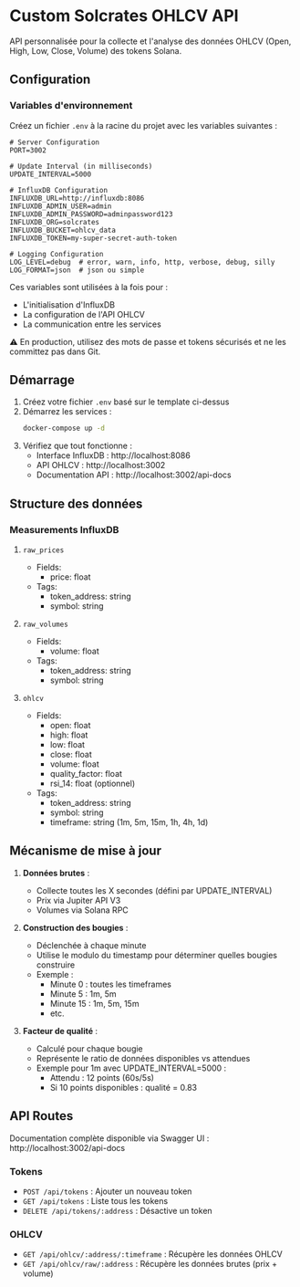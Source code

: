 # Custom Solcrates OHLCV API

API personnalisée pour la collecte et l'analyse des données OHLCV (Open, High, Low, Close, Volume) des tokens Solana.

## Configuration

### Variables d'environnement

Créez un fichier `.env` à la racine du projet avec les variables suivantes :

```env
# Server Configuration
PORT=3002

# Update Interval (in milliseconds)
UPDATE_INTERVAL=5000

# InfluxDB Configuration
INFLUXDB_URL=http://influxdb:8086
INFLUXDB_ADMIN_USER=admin
INFLUXDB_ADMIN_PASSWORD=adminpassword123
INFLUXDB_ORG=solcrates
INFLUXDB_BUCKET=ohlcv_data
INFLUXDB_TOKEN=my-super-secret-auth-token

# Logging Configuration
LOG_LEVEL=debug  # error, warn, info, http, verbose, debug, silly
LOG_FORMAT=json  # json ou simple
```

Ces variables sont utilisées à la fois pour :
- L'initialisation d'InfluxDB
- La configuration de l'API OHLCV
- La communication entre les services

⚠️ En production, utilisez des mots de passe et tokens sécurisés et ne les committez pas dans Git.

## Démarrage

1. Créez votre fichier `.env` basé sur le template ci-dessus
2. Démarrez les services :
   ```bash
   docker-compose up -d
   ```
3. Vérifiez que tout fonctionne :
   - Interface InfluxDB : http://localhost:8086
   - API OHLCV : http://localhost:3002
   - Documentation API : http://localhost:3002/api-docs

## Structure des données

### Measurements InfluxDB

1. `raw_prices`
   - Fields:
     * price: float
   - Tags:
     * token_address: string
     * symbol: string

2. `raw_volumes`
   - Fields:
     * volume: float
   - Tags:
     * token_address: string
     * symbol: string

3. `ohlcv`
   - Fields:
     * open: float
     * high: float
     * low: float
     * close: float
     * volume: float
     * quality_factor: float
     * rsi_14: float (optionnel)
   - Tags:
     * token_address: string
     * symbol: string
     * timeframe: string (1m, 5m, 15m, 1h, 4h, 1d)

## Mécanisme de mise à jour

1. **Données brutes** : 
   - Collecte toutes les X secondes (défini par UPDATE_INTERVAL)
   - Prix via Jupiter API V3
   - Volumes via Solana RPC

2. **Construction des bougies** :
   - Déclenchée à chaque minute
   - Utilise le modulo du timestamp pour déterminer quelles bougies construire
   - Exemple : 
     * Minute 0 : toutes les timeframes
     * Minute 5 : 1m, 5m
     * Minute 15 : 1m, 5m, 15m
     * etc.

3. **Facteur de qualité** :
   - Calculé pour chaque bougie
   - Représente le ratio de données disponibles vs attendues
   - Exemple pour 1m avec UPDATE_INTERVAL=5000 :
     * Attendu : 12 points (60s/5s)
     * Si 10 points disponibles : qualité = 0.83

## API Routes

Documentation complète disponible via Swagger UI : http://localhost:3002/api-docs

### Tokens

- `POST /api/tokens` : Ajouter un nouveau token
- `GET /api/tokens` : Liste tous les tokens
- `DELETE /api/tokens/:address` : Désactive un token

### OHLCV

- `GET /api/ohlcv/:address/:timeframe` : Récupère les données OHLCV
- `GET /api/ohlcv/raw/:address` : Récupère les données brutes (prix + volume)